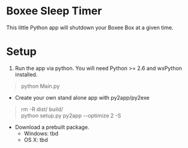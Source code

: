 Boxee Sleep Timer
==================

This little Python app will shutdown your Boxee Box at a given time.

Setup
===========

1. Run the app via python. You will need Python >= 2.6 and wxPython installed.
> python Main.py

* Create your own stand alone app with py2app/py2exe
> rm -R dist/ build/<br/>
> python setup.py py2app --optimize 2 -S

* Download a prebuilt package.
  * Windows: tbd
  * OS X: tbd
